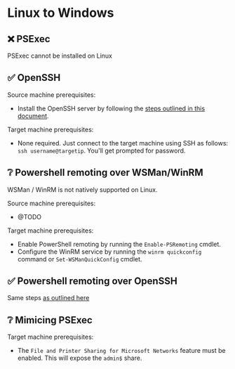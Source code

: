 # Linux to Windows

## ❌ PSExec

PSExec cannot be installed on Linux

## ✅ OpenSSH

Source machine prerequisites:

- Install the OpenSSH server by following the [steps outlined in this document](https://docs.microsoft.com/en-us/windows-server/administration/openssh/openssh_install_firstuse#install-openssh-using-powershell).

Target machine prerequisites:

- None required. Just connect to the target machine using SSH as follows: `ssh username@targetip`. You'll get prompted for password.

## ❔ Powershell remoting over WSMan/WinRM

WSMan / WinRM is not natively supported on Linux.

Source machine prerequisites:

- @TODO

Target machine prerequisites:

- Enable PowerShell remoting by running the `Enable-PSRemoting` cmdlet.
- Configure the WinRM service by running the `winrm quickconfig` command or `Set-WSManQuickConfig` cmdlet.

## ✅ Powershell remoting over OpenSSH

Same steps [as outlined here](./windows-to-windows.md#✅-powershell-remoting-over-openssh)

## ❔ Mimicing PSExec

Target machine prerequisites:

- The `File and Printer Sharing for Microsoft Networks` feature must be enabled. This will expose the `admin$` share.

